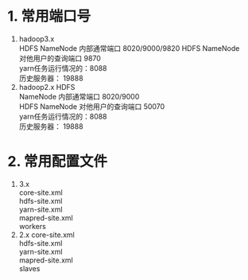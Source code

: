 # 1. 常用端口号
1. hadoop3.x      
   HDFS NameNode 内部通常端口 8020/9000/9820 HDFS NameNode    
   对他用户的查询端口 9870    
   yarn任务运行情况的：8088     
   历史服务器： 19888       
2. hadoop2.x HDFS   
   NameNode 内部通常端口 8020/9000    
   HDFS NameNode 对他用户的查询端口 50070    
   yarn任务运行情况的：8088   
   历史服务器： 19888   
# 2. 常用配置文件
1. 3.x   
core-site.xml   
hdfs-site.xml   
yarn-site.xml   
mapred-site.xml   
workers   
2.  2.x
    core-site.xml   
    hdfs-site.xml   
    yarn-site.xml   
    mapred-site.xml   
    slaves   

